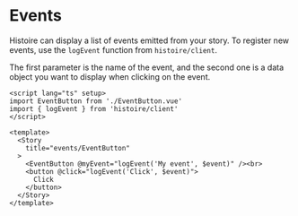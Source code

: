 # Events

Histoire can display a list of events emitted from your story. To register new events, use the `logEvent` function from `histoire/client`.

The first parameter is the name of the event, and the second one is a data object you want to display when clicking on the event.

```vue{3,10,11}
<script lang="ts" setup>
import EventButton from './EventButton.vue'
import { logEvent } from 'histoire/client'
</script>

<template>
  <Story
    title="events/EventButton"
  >
    <EventButton @myEvent="logEvent('My event', $event)" /><br>
    <button @click="logEvent('Click', $event)">
      Click
    </button>
  </Story>
</template>
```
